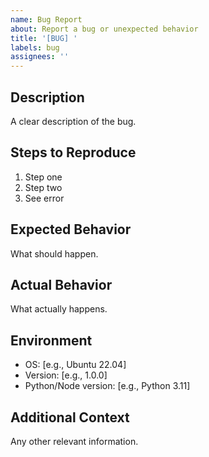 ```yaml
---
name: Bug Report
about: Report a bug or unexpected behavior
title: '[BUG] '
labels: bug
assignees: ''
---
```


## Description

A clear description of the bug.

## Steps to Reproduce

1. Step one
2. Step two
3. See error

## Expected Behavior

What should happen.

## Actual Behavior

What actually happens.

## Environment

- OS: [e.g., Ubuntu 22.04]
- Version: [e.g., 1.0.0]
- Python/Node version: [e.g., Python 3.11]

## Additional Context

Any other relevant information.

